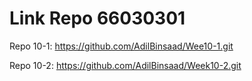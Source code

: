# Link Repo 66030301
Repo 10-1: https://github.com/AdilBinsaad/Wee10-1.git

Repo 10-2: https://github.com/AdilBinsaad/Week10-2.git
